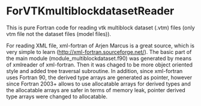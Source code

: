 # ForVTKmultiblockdatasetReader

This is pure Fortran code for reading vtk multiblock dataset (.vtm) files (only vtm file not the dataset files (model files)).

For reading XML file, xml-fortran of Arjen Marcus is a great source, which is very simple to learn (http://xml-fortran.sourceforge.net/). The basic part of the main module (module_multiblockdataset.f90) was generated by means of xmlreader of xml-fortran. Then it was chaged to be more object oriented style and added tree traversal subroutine. In addition, since xml-fortran uses Fortran 90, the derived type arrays are generated as pointer, however since Fortran 2003+ allows to use allocatable arrays for derived types and the allocatable arrays are safer in terms of memory leak, pointer derived type arrays were changed to allocatable.
